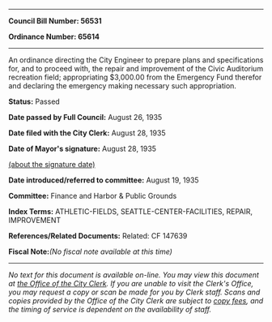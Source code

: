 

********

**Council Bill Number: 56531**
   
**Ordinance Number: 65614**
********

 An ordinance directing the City Engineer to prepare plans and specifications for, and to proceed with, the repair and improvement of the Civic Auditorium recreation field; appropriating $3,000.00 from the Emergency Fund therefor and declaring the emergency making necessary such appropriation.

**Status:** Passed
   
**Date passed by Full Council:** August 26, 1935
   
**Date filed with the City Clerk:** August 28, 1935
   
**Date of Mayor's signature:** August 28, 1935
   
[(about the signature date)](/~public/approvaldate.htm)
   
   
   
**Date introduced/referred to committee:** August 19, 1935
   
**Committee:** Finance and Harbor & Public Grounds
   
   
**Index Terms:** ATHLETIC-FIELDS, SEATTLE-CENTER-FACILITIES, REPAIR, IMPROVEMENT

**References/Related Documents:** Related: CF 147639

**Fiscal Note:**_(No fiscal note available at this time)_
********

_No text for this document is available on-line. You may view this document at [the Office of the City Clerk](http://www.seattle.gov/leg/clerk/contactUs.htm). If you are unable to visit the Clerk's Office, you may request a copy or scan be made for you by Clerk staff. Scans and copies provided by the Office of the City Clerk are subject to [copy fees](http://clerk.seattle.gov/~public/clerkfees.htm), and the timing of service is dependent on the availability of staff._

